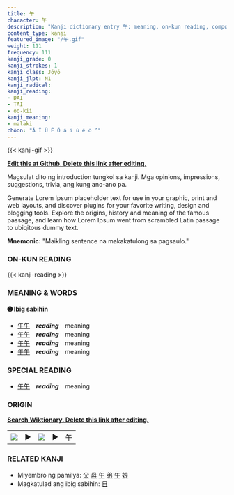 ```yaml
---
title: 午
character: 午
description: "Kanji dictionary entry 午: meaning, on-kun reading, compounds, origin, related kanji"
content_type: kanji
featured_image: "/午.gif"
weight: 111
frequency: 111
kanji_grade: 0
kanji_strokes: 1
kanji_class: Jōyō
kanji_jlpt: N1
kanji_radical: 
kanji_reading: 
- DAI
- TAI
- oo-kii
kanji_meaning:
- malaki
chōon: "Ā Ī Ū Ē Ō ā ī ū ē ō ’"
---
```

[//]: # (Don't edit the line below. Kanji animated GIF code is automatically generated.)
{{< kanji-gif >}}

[//]: # (Edit below this line.)

**[Edit this at Github. Delete this link after editing.](https://github.com/tim0g/tim/tree/main/content/kanji/午/index.md)**

Magsulat dito ng introduction tungkol sa kanji. Mga opinions, impressions, suggestions, trivia, ang kung ano-ano pa.

Generate Lorem Ipsum placeholder text for use in your graphic, print and web layouts, and discover plugins for your favorite writing, design and blogging tools. Explore the origins, history and meaning of the famous passage, and learn how Lorem Ipsum went from scrambled Latin passage to ubiqitous dummy text.
 
**Mnemonic:** "Maikling sentence na makakatulong sa pagsaulo."

### ON-KUN READING

[//]: # (Don't edit the line below. ON-KUN READING code is automatically generated.)
{{< kanji-reading >}}

### MEANING & WORDS

#### ➊ **Ibig sabihin**
  - [午](../午)[午](../午)　***reading***　meaning
  - [午](../午)[午](../午)　***reading***　meaning
  - [午](../午)[午](../午)　***reading***　meaning
  - [午](../午)[午](../午)　***reading***　meaning

### SPECIAL READING
  - [午](../午)[午](../午)　***reading***　meaning

### ORIGIN

**[Search Wiktionary. Delete this link after editing.](https://wiktionary.org/wiki/午)**
<table class="kanji-table"><tr><td>
<img src="60px-午-bronze.svg.png">
</td><td>▶</td><td>
<img src="60px-午-oracle.svg.png">
</td><td>▶</td>
<td class="kanji-origin">午</td>
</tr></table>

### RELATED KANJI
- Miyembro ng pamilya: [父](../父) [母](../母) [午](../午) [弟](../弟) [午](../午) [娘](../娘)
- Magkatulad ang ibig sabihin: [日](../日)

